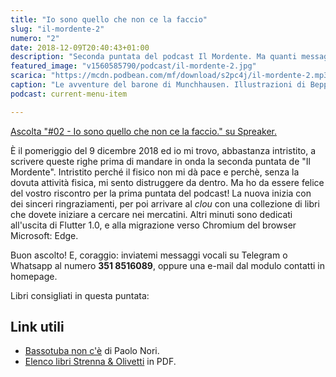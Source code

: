 ```yaml
---
title: "Io sono quello che non ce la faccio"
slug: "il-mordente-2"
numero: "2"
date: 2018-12-09T20:40:43+01:00
description: "Seconda puntata del podcast Il Mordente. Ma quanti messaggi avete inviato?"
featured_image: "v1560585790/podcast/il-mordente-2.jpg"
scarica: "https://mcdn.podbean.com/mf/download/s2pc4j/il-mordente-2.mp3"
caption: "Le avventure del barone di Munchhausen. Illustrazioni di Beppe Madaudo."
podcast: current-menu-item

---
```

<a class="spreaker-player" href="https://www.spreaker.com/episode/16425668" data-resource="episode_id=16425668" data-width="100%" data-height="200" data-theme="light" data-playlist="false" data-playlist-continuous="false" data-autoplay="false" data-live-autoplay="false" data-chapters-image="true" data-episode-image-position="right" data-hide-logo="false" data-hide-likes="false" data-hide-comments="false" data-hide-sharing="false" >Ascolta "#02 - Io sono quello che non ce la faccio." su Spreaker.</a>

È il pomeriggio del 9 dicembre 2018 ed io mi trovo, abbastanza intristito, a scrivere queste righe prima di mandare in onda la seconda puntata de "Il Mordente". Intristito perché il fisico non mi dà pace e perchè, senza la dovuta attività fisica, mi sento distruggere da dentro. Ma ho da essere felice del vostro riscontro per la prima puntata del podcast! La nuova inizia con dei sinceri ringraziamenti, per poi arrivare al _clou_ con una collezione di libri che dovete iniziare a cercare nei mercatini. Altri minuti sono dedicati all'uscita di Flutter 1.0, e alla migrazione verso Chromium del browser Microsoft: Edge.

Buon ascolto! E, coraggio: inviatemi messaggi vocali su Telegram o Whatsapp al numero **351 8516089**, oppure una e-mail dal modulo contatti in homepage. 

Libri consigliati in questa puntata:

## Link utili
<ul>
<li><a class="text-info" href="https://amzn.to/2Usbs8Z" target="_blank" rel="nofollow" title="Vedi il libro Bassotuba non c'è su Amazon">Bassotuba non c'è</a> di Paolo Nori.</li>
<li><a class="text-info" href="http://www.storiaolivetti.it/upload/Iniziative%20culturali_Libri%20strenna_Elenco%20libri_6502.pdf" target="_blank" title="Vedi l'elenco dei libri Strenna Olivetti">Elenco libri Strenna & Olivetti</a> in PDF.</li>
</ul>